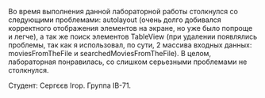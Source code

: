 Во время выполнения данной лабораторной работы столкнулся со следующими проблемами: autolayout (очень долго добивался корректного отображения элементов на экране, но уже было попроще и легче), а так же поиск элементов TableView (при удалении появлялись проблемы, так как я использовал, по сути, 2 массива входных данных: moviesFromTheFile и searchedMoviesFromTheFile). В целом, лабораторная понравилась, со слишком серьезными проблемами не столкнулся.

Студент: Сергєєв Ігор. Группа ІВ-71.
